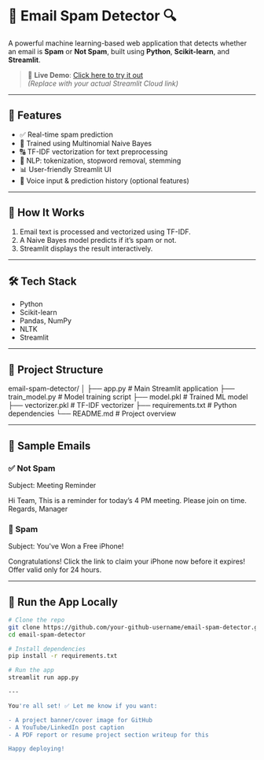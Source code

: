# 📧 Email Spam Detector 🔍

A powerful machine learning-based web application that detects whether an email is **Spam** or **Not Spam**, built using **Python**, **Scikit-learn**, and **Streamlit**.

> 🚀 **Live Demo**: [Click here to try it out](https://your-streamlit-link.streamlit.app)  
> *(Replace with your actual Streamlit Cloud link)*

---

## 📌 Features

- ✅ Real-time spam prediction
- 🧠 Trained using Multinomial Naive Bayes
- 🔠 TF-IDF vectorization for text preprocessing
- 🧹 NLP: tokenization, stopword removal, stemming
- 📊 User-friendly Streamlit UI
- 💬 Voice input & prediction history (optional features)

---

## 🧠 How It Works

1. Email text is processed and vectorized using TF-IDF.
2. A Naive Bayes model predicts if it’s spam or not.
3. Streamlit displays the result interactively.

---

## 🛠️ Tech Stack

- Python
- Scikit-learn
- Pandas, NumPy
- NLTK
- Streamlit

---

## 📂 Project Structure

email-spam-detector/
│
├── app.py # Main Streamlit application
├── train_model.py # Model training script
├── model.pkl # Trained ML model
├── vectorizer.pkl # TF-IDF vectorizer
├── requirements.txt # Python dependencies
└── README.md # Project overview


---

## 🧪 Sample Emails

### ✅ Not Spam
Subject: Meeting Reminder

Hi Team,
This is a reminder for today’s 4 PM meeting. Please join on time.
Regards,
Manager

### 🚫 Spam
Subject: You've Won a Free iPhone!

Congratulations! Click the link to claim your iPhone now before it expires!
Offer valid only for 24 hours.



---

## 🚀 Run the App Locally

```bash
# Clone the repo
git clone https://github.com/your-github-username/email-spam-detector.git
cd email-spam-detector

# Install dependencies
pip install -r requirements.txt

# Run the app
streamlit run app.py

---

You're all set! ✅ Let me know if you want:

- A project banner/cover image for GitHub
- A YouTube/LinkedIn post caption
- A PDF report or resume project section writeup for this

Happy deploying!
